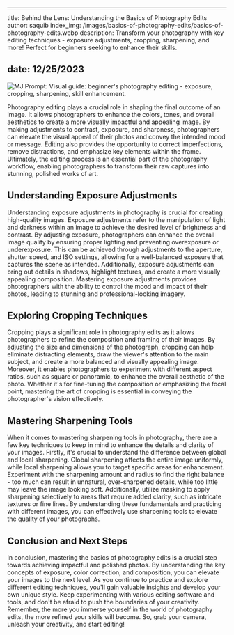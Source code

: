 
---
title: Behind the Lens: Understanding the Basics of Photography Edits
author: saquib
index_img: /images/basics-of-photography-edits/basics-of-photography-edits.webp
description: Transform your photography with key editing techniques - exposure adjustments, cropping, sharpening, and more! Perfect for beginners seeking to enhance their skills.

date: 12/25/2023
---

![MJ Prompt: Visual guide: beginner's photography editing - exposure, cropping, sharpening, skill enhancement.](/images/basics-of-photography-edits/basics-of-photography-edits.webp)

Photography editing plays a crucial role in shaping the final outcome of an image. It allows photographers to enhance the colors, tones, and overall aesthetics to create a more visually impactful and appealing image. By making adjustments to contrast, exposure, and sharpness, photographers can elevate the visual appeal of their photos and convey the intended mood or message. Editing also provides the opportunity to correct imperfections, remove distractions, and emphasize key elements within the frame. Ultimately, the editing process is an essential part of the photography workflow, enabling photographers to transform their raw captures into stunning, polished works of art.

## Understanding Exposure Adjustments

Understanding exposure adjustments in photography is crucial for creating high-quality images. Exposure adjustments refer to the manipulation of light and darkness within an image to achieve the desired level of brightness and contrast. By adjusting exposure, photographers can enhance the overall image quality by ensuring proper lighting and preventing overexposure or underexposure. This can be achieved through adjustments to the aperture, shutter speed, and ISO settings, allowing for a well-balanced exposure that captures the scene as intended. Additionally, exposure adjustments can bring out details in shadows, highlight textures, and create a more visually appealing composition. Mastering exposure adjustments provides photographers with the ability to control the mood and impact of their photos, leading to stunning and professional-looking imagery.

## Exploring Cropping Techniques

Cropping plays a significant role in photography edits as it allows photographers to refine the composition and framing of their images. By adjusting the size and dimensions of the photograph, cropping can help eliminate distracting elements, draw the viewer's attention to the main subject, and create a more balanced and visually appealing image. Moreover, it enables photographers to experiment with different aspect ratios, such as square or panoramic, to enhance the overall aesthetic of the photo. Whether it's for fine-tuning the composition or emphasizing the focal point, mastering the art of cropping is essential in conveying the photographer's vision effectively.

## Mastering Sharpening Tools

When it comes to mastering sharpening tools in photography, there are a few key techniques to keep in mind to enhance the details and clarity of your images. Firstly, it's crucial to understand the difference between global and local sharpening. Global sharpening affects the entire image uniformly, while local sharpening allows you to target specific areas for enhancement. Experiment with the sharpening amount and radius to find the right balance - too much can result in unnatural, over-sharpened details, while too little may leave the image looking soft. Additionally, utilize masking to apply sharpening selectively to areas that require added clarity, such as intricate textures or fine lines. By understanding these fundamentals and practicing with different images, you can effectively use sharpening tools to elevate the quality of your photographs.

## Conclusion and Next Steps

In conclusion, mastering the basics of photography edits is a crucial step towards achieving impactful and polished photos. By understanding the key concepts of exposure, color correction, and composition, you can elevate your images to the next level. As you continue to practice and explore different editing techniques, you'll gain valuable insights and develop your own unique style. Keep experimenting with various editing software and tools, and don't be afraid to push the boundaries of your creativity. Remember, the more you immerse yourself in the world of photography edits, the more refined your skills will become. So, grab your camera, unleash your creativity, and start editing!